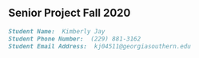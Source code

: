 ## Senior Project Fall 2020

```markdown
Student Name:  Kimberly Jay
Student Phone Number:  (229) 881-3162
Student Email Address:  kj04511@georgiasouthern.edu
```
